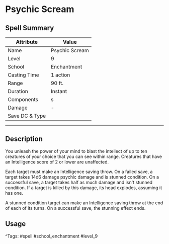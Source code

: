 # Psychic Scream

## Spell Summary

| Attribute        | Value                  |
|------------------|------------------------|
| Name             | Psychic Scream                 |
| Level            | 9                |
| School           | Enchantment          |
| Casting Time     | 1 action              |
| Range            | 90 ft.            |
| Duration         | Instant             |
| Components       | s             |
| Damage           | -               |
| Save DC & Type   |              |

---

## Description

You unleash the power of your mind to blast the intellect of up to ten creatures of your choice that you can see within range. Creatures that have an Intelligence score of 2 or lower are unaffected.

Each target must make an Intelligence saving throw. On a failed save, a target takes 14d6 damage psychic damage and is stunned condition. On a successful save, a target takes half as much damage and isn't stunned condition. If a target is killed by this damage, its head explodes, assuming it has one.

A stunned condition target can make an Intelligence saving throw at the end of each of its turns. On a successful save, the stunning effect ends.

## Usage


^Tags: #spell #school_enchantment #level_9
